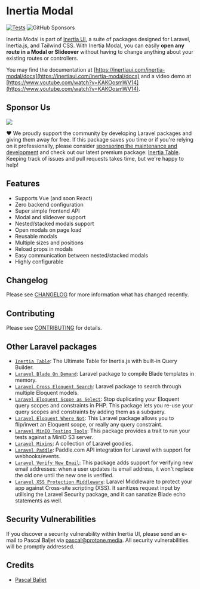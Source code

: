 # Inertia Modal

[![Tests](https://github.com/inertiaui/modal/actions/workflows/tests.yml/badge.svg)](https://github.com/inertiaui/modal/actions/workflows/tests.yml)
![GitHub Sponsors](https://img.shields.io/github/sponsors/pascalbaljet)

Inertia Modal is part of [Inertia UI](https://inertiaui.com), a suite of packages designed for Laravel, Inertia.js, and Tailwind CSS. With Inertia Modal, you can easily **open any route in a Modal or Slideover** without having to change anything about your existing routes or controllers.

You may find the documentation at [https://inertiaui.com/inertia-modal/docs](https://inertiaui.com/inertia-modal/docs) and a video demo at [https://www.youtube.com/watch?v=KAKOosmWV14](https://www.youtube.com/watch?v=KAKOosmWV14).

## Sponsor Us

[<img src="https://inertiaui.com/visit-card.jpg" />](https://inertiaui.com/inertia-table?utm_source=github&utm_campaign=inertia-modal)

❤️ We proudly support the community by developing Laravel packages and giving them away for free. If this package saves you time or if you're relying on it professionally, please consider [sponsoring the maintenance and development](https://github.com/sponsors/pascalbaljet) and check out our latest premium package: [Inertia Table](https://inertiaui.com/inertia-table?utm_source=github&utm_campaign=inertia-modal). Keeping track of issues and pull requests takes time, but we're happy to help!

## Features

- Supports Vue (and soon React)
- Zero backend configuration
- Super simple frontend API
- Modal and slideover support
- Nested/stacked modals support
- Open modals on page load
- Reusable modals
- Multiple sizes and positions
- Reload props in modals
- Easy communication between nested/stacked modals
- Highly configurable

## Changelog

Please see [CHANGELOG](CHANGELOG.md) for more information what has changed recently.

## Contributing

Please see [CONTRIBUTING](CONTRIBUTING.md) for details.

## Other Laravel packages

- [`Inertia Table`](https://inertiaui.com/inertia-table?utm_source=github&utm_campaign=laravel-splade): The Ultimate Table for Inertia.js with built-in Query Builder.
- [`Laravel Blade On Demand`](https://github.com/protonemedia/laravel-blade-on-demand): Laravel package to compile Blade templates in memory.
- [`Laravel Cross Eloquent Search`](https://github.com/protonemedia/laravel-cross-eloquent-search): Laravel package to search through multiple Eloquent models.
- [`Laravel Eloquent Scope as Select`](https://github.com/protonemedia/laravel-eloquent-scope-as-select): Stop duplicating your Eloquent query scopes and constraints in PHP. This package lets you re-use your query scopes and constraints by adding them as a subquery.
- [`Laravel Eloquent Where Not`](https://github.com/protonemedia/laravel-eloquent-where-not): This Laravel package allows you to flip/invert an Eloquent scope, or really any query constraint.
- [`Laravel MinIO Testing Tools`](https://github.com/protonemedia/laravel-minio-testing-tools): This package provides a trait to run your tests against a MinIO S3 server.
- [`Laravel Mixins`](https://github.com/protonemedia/laravel-mixins): A collection of Laravel goodies.
- [`Laravel Paddle`](https://github.com/protonemedia/laravel-paddle): Paddle.com API integration for Laravel with support for webhooks/events.
- [`Laravel Verify New Email`](https://github.com/protonemedia/laravel-verify-new-email): This package adds support for verifying new email addresses: when a user updates its email address, it won't replace the old one until the new one is verified.
- [`Laravel XSS Protection Middleware`](https://github.com/protonemedia/laravel-xss-protection): Laravel Middleware to protect your app against Cross-site scripting (XSS). It sanitizes request input by utilising the Laravel Security package, and it can sanatize Blade echo statements as well.

## Security Vulnerabilities

If you discover a security vulnerability within Inertia UI, please send an e-mail to Pascal Baljet via [pascal@protone.media](mailto:pascal@protone.media). All security vulnerabilities will be promptly addressed.

## Credits

- [Pascal Baljet](https://github.com/protonemedia)
